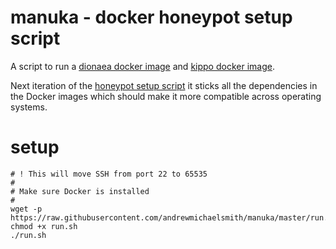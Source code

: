 manuka - docker honeypot setup script
======

A script to run a [dionaea docker image](https://registry.hub.docker.com/u/andrewmichaelsmith/docker-dionaea/) and [kippo docker image](https://registry.hub.docker.com/u/andrewmichaelsmith/docker-kippo).

Next iteration of the [honeypot setup script](https://github.com/andrewmichaelsmith/honeypot-setup-script/) it sticks all the dependencies in the Docker images which should make it more compatible across operating systems.

setup
======
```
# ! This will move SSH from port 22 to 65535
#
# Make sure Docker is installed
#
wget -p https://raw.githubusercontent.com/andrewmichaelsmith/manuka/master/run.sh
chmod +x run.sh
./run.sh
```

